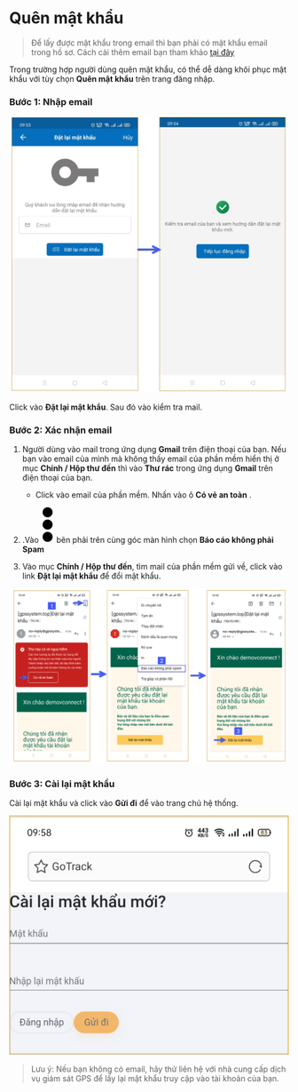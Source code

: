 
# Quên mật khẩu

> Để lấy được mật khẩu trong email thì bạn phải có mật khẩu email trong hồ sơ. Cách cài thêm email bạn tham khảo [tại đây](vi/modules/app-vcn/account-management/#email) <div id="email"> 


Trong trường hợp người dùng quên mật khẩu, có thể dễ dàng khôi phục mật khẩu với tùy chọn **Quên mật khẩu** trên trang đăng nhập. 

### Bước 1: Nhập email


<span class="icon-left5">![Interface Web](/docs/assets/images/web-interface/app-vcn/forget-pw.jpg) 

Click vào **Đặt lại mật khẩu**. Sau đó vào kiểm tra mail.
### Bước 2: Xác nhận email

1. Người dùng vào mail trong ứng dụng **Gmail** trên điện thoại của bạn.
Nếu bạn vào email của mình mà không thấy email của phần mềm hiển thị ở mục **Chính / Hộp thư đến** thì vào **Thư rác** trong ứng dụng **Gmail** trên điện thoại của bạn.
    * Click vào email của phần mềm. Nhấn vào ô **Có vẻ an toàn** . 

2. .Vào  <span class="icon-left svg-filter-info">![Ok](/docs/assets/images/web-interface/icon/SVG/ellipsis-v.svg) bên phải trên cùng góc màn hình chọn **Báo cáo không phải Spam**

3. Vào mục **Chính / Hộp thư đến**, tìm mail của phần mềm gửi về, click vào link **Đặt lại mật khẩu** để đổi mật khẩu.

<span class="icon-left7">![Interface Web](/docs/assets/images/web-interface/app-vcn/reset-password-1.jpg) 


### Bước 3: Cài lại mật khẩu
Cài lại mật khẩu và click vào **Gửi đi** để vào trang chủ hệ thống.

<span class="icon-left6">![Interface Web](/docs/assets/images/web-interface/app-vcn/reset-password.jpg) 

> Lưu ý: Nếu bạn không có  email, hãy thử liên hệ với nhà cung cấp dịch vụ giám sát GPS để lấy lại mật khẩu truy cập vào tài khoản của bạn.